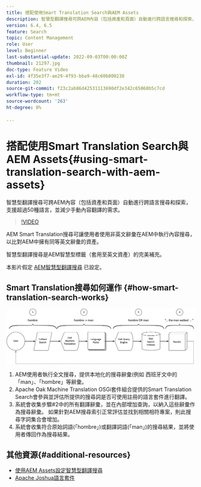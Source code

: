 ```yaml
---
title: 搭配使用Smart Translation Search與AEM Assets
description: 智慧型翻譯搜尋可跨AEM內容（包括資產和頁面）自動進行跨語言搜尋和探索，支援超過50種語言，並減少手動內容翻譯的需求。
version: 6.4, 6.5
feature: Search
topic: Content Management
role: User
level: Beginner
last-substantial-update: 2022-09-03T00:00:00Z
thumbnail: 21297.jpg
doc-type: Feature Video
exl-id: 4f35e3f7-ae29-4f93-bba9-48c60b800238
duration: 202
source-git-commit: f23c2ab86d42531113690df2e342c65060b5c7cd
workflow-type: tm+mt
source-wordcount: '263'
ht-degree: 0%

---
```


# 搭配使用Smart Translation Search與AEM Assets{#using-smart-translation-search-with-aem-assets}

智慧型翻譯搜尋可跨AEM內容（包括資產和頁面）自動進行跨語言搜尋和探索，支援超過50種語言，並減少手動內容翻譯的需求。

>[!VIDEO](https://video.tv.adobe.com/v/21297?quality=12&learn=on)

AEM Smart Translation搜尋可讓使用者使用非英文辭彙在AEM中執行內容搜尋，以比對AEM中擁有同等英文辭彙的資產。

智慧型翻譯搜尋是AEM智慧型標籤（套用至英文資產）的完美補充。

本影片假定 [AEM智慧型翻譯搜尋](smart-translation-search-technical-video-setup.md) 已設定。

## Smart Translation搜尋如何運作 {#how-smart-translation-search-works}

![智慧型翻譯搜尋流程圖](assets/smart-translation-search-flow.png)

1. AEM使用者執行全文搜尋，提供本地化的搜尋辭彙(例如 西班牙文中的「man」、「hombre」等辭彙。
2. Apache Oak Machine Translation OSGi套件組合提供的Smart Translation Search會參與並評估所提供的搜尋詞是否可使用註冊的語言套件進行翻譯。
3. 系統會收集步驟#2中的所有翻譯辭彙，並在內部增加查詢，以納入這些辭彙作為搜尋辭彙。 如果針對AEM搜尋索引正常評估並找到相關相符專案，則此搜尋字詞集合會增加。
4. 系統會收集符合原始詞語(「hombre」)或翻譯詞語(「man」)的搜尋結果，並將使用者傳回作為搜尋結果。

## 其他資源{#additional-resources}

* [使用AEM Assets設定智慧型翻譯搜尋](smart-translation-search-technical-video-setup.md)
* [Apache Joshua語言套件](https://cwiki.apache.org/confluence/display/JOSHUA/Language+Packs)
